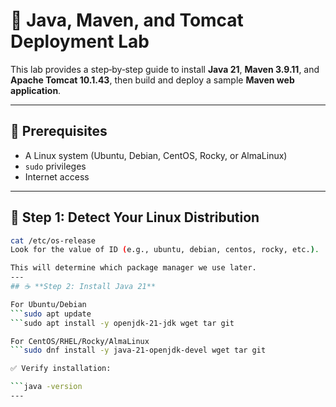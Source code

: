 # 🚀 Java, Maven, and Tomcat Deployment Lab

This lab provides a step‑by‑step guide to install **Java 21**, **Maven 3.9.11**, and **Apache Tomcat 10.1.43**, then build and deploy a sample **Maven web application**.

---

## 📌 Prerequisites
- A Linux system (Ubuntu, Debian, CentOS, Rocky, or AlmaLinux)
- `sudo` privileges
- Internet access

---

## 📝 Step 1: Detect Your Linux Distribution

```bash
cat /etc/os-release
Look for the value of ID (e.g., ubuntu, debian, centos, rocky, etc.).

This will determine which package manager we use later.
---
## ☕ **Step 2: Install Java 21**

For Ubuntu/Debian
```sudo apt update
```sudo apt install -y openjdk-21-jdk wget tar git

For CentOS/RHEL/Rocky/AlmaLinux
```sudo dnf install -y java-21-openjdk-devel wget tar git

✅ Verify installation:

```java -version
---



